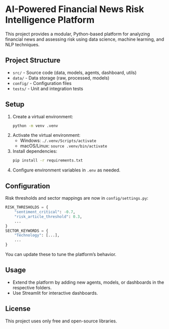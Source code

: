 # AI-Powered Financial News Risk Intelligence Platform

This project provides a modular, Python-based platform for analyzing financial news and assessing risk using data science, machine learning, and NLP techniques.

## Project Structure
- `src/` - Source code (data, models, agents, dashboard, utils)
- `data/` - Data storage (raw, processed, models)
- `config/` - Configuration files
- `tests/` - Unit and integration tests

## Setup
1. Create a virtual environment:
   ```sh
   python -m venv .venv
   ```
2. Activate the virtual environment:
   - Windows: `./.venv/Scripts/activate`
   - macOS/Linux: `source .venv/bin/activate`
3. Install dependencies:
   ```sh
   pip install -r requirements.txt
   ```
4. Configure environment variables in `.env` as needed.

## Configuration

Risk thresholds and sector mappings are now in `config/settings.py`:

```python
RISK_THRESHOLDS = {
    "sentiment_critical": -0.7,
    "risk_article_threshold": 0.3,
    ...
}
SECTOR_KEYWORDS = {
    "Technology": [...],
    ...
}
```

You can update these to tune the platform’s behavior.

## Usage
- Extend the platform by adding new agents, models, or dashboards in the respective folders.
- Use Streamlit for interactive dashboards.

## License
This project uses only free and open-source libraries.
